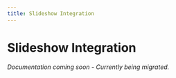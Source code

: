 ```yaml
---
title: Slideshow Integration
---
```


# Slideshow Integration

*Documentation coming soon - Currently being migrated.*
